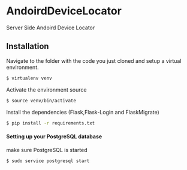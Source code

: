 # AndoirdDeviceLocator
Server Side Andoird Device Locator

## Installation
Navigate to the folder with the code you just cloned and setup a virtual environment.
```sh
$ virtualenv venv 
```

Activate the environment source 
```sh
$ source venv/bin/activate 
```
Install the dependencies (Flask,Flask-Login and FlaskMigrate)

```sh
$ pip install -r requirements.txt 
```
#### Setting up your PostgreSQL database 
 make sure PostgreSQL is started 

```sh
$ sudo service postgresql start 
```

